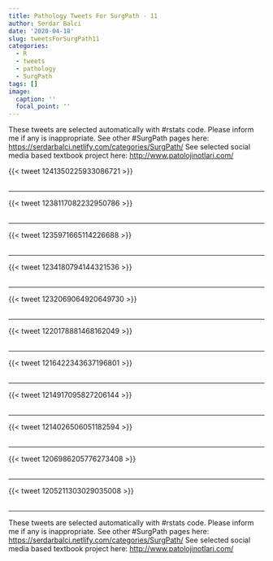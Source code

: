 ```yaml
---
title: Pathology Tweets For SurgPath - 11
author: Serdar Balci
date: '2020-04-18'
slug: tweetsForSurgPath11
categories:
  - R
  - tweets
  - pathology
  - SurgPath
tags: []
image:
  caption: ''
  focal_point: ''
---
```



These tweets are selected automatically with #rstats code. Please inform me if any is inappropriate.
See other #SurgPath pages here: https://serdarbalci.netlify.com/categories/SurgPath/ 
See selected social media based textbook project here: http://www.patolojinotlari.com/

{{< tweet 1241350225933086721 >}}
<br>
<br>
<hr>
{{< tweet 1238117082232950786 >}}
<br>
<br>
<hr>
{{< tweet 1235971665114226688 >}}
<br>
<br>
<hr>
{{< tweet 1234180794144321536 >}}
<br>
<br>
<hr>
{{< tweet 1232069064920649730 >}}
<br>
<br>
<hr>
{{< tweet 1220178881468162049 >}}
<br>
<br>
<hr>
{{< tweet 1216422343637196801 >}}
<br>
<br>
<hr>
{{< tweet 1214917095827206144 >}}
<br>
<br>
<hr>
{{< tweet 1214026506051182594 >}}
<br>
<br>
<hr>
{{< tweet 1206986205776273408 >}}
<br>
<br>
<hr>
{{< tweet 1205211303029035008 >}}
<br>
<br>
<hr>


These tweets are selected automatically with #rstats code. Please inform me if any is inappropriate.
See other #SurgPath pages here: https://serdarbalci.netlify.com/categories/SurgPath/ 
See selected social media based textbook project here: http://www.patolojinotlari.com/
